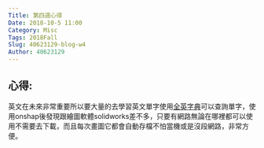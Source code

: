 ```yaml
---
Title: 第四週心得
Date: 2018-10-5 11:00
Category: Misc
Tags: 2018Fall
Slug: 40623129-blog-w4
Author: 40623129
---
```




<!-- PELICAN_END_SUMMARY -->

心得:
--
英文在未來非常重要所以要大量的去學習英文單字使用[全英字典](http。s://www.merriam-webster.com/onshap)可以查詢單字，使用onshap後發現跟繪圖軟體solidworks差不多，只要有網路無論在哪裡都可以使用不需要去下載，而且每次畫圖它都會自動存檔不怕當機或是沒段網路，非常方便。